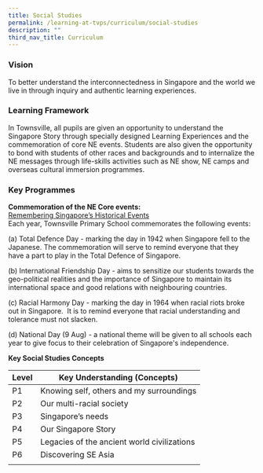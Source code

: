 ```yaml
---
title: Social Studies
permalink: /learning-at-tvps/curriculum/social-studies
description: ""
third_nav_title: Curriculum
---
```

### Vision
To better understand the interconnectedness in Singapore and the world we live in through inquiry and authentic learning experiences.

### Learning Framework
In Townsville, all pupils are given an opportunity to understand the Singapore Story through specially designed Learning Experiences and the commemoration of core NE events. Students are also given the opportunity to bond with students of other races and backgrounds and to internalize the NE messages through life-skills activities such as NE show, NE camps and overseas cultural immersion programmes. 

### Key Programmes
**Commemoration of the NE Core events:** <br>
<u> Remembering Singapore’s Historical Events </u> <br>
Each year, Townsville Primary School commemorates the following events:

(a) Total Defence Day - marking the day in 1942 when Singapore fell to the Japanese. The commemoration will serve to remind everyone that they have a part to play in the Total Defence of Singapore.

(b) International Friendship Day - aims to sensitize our students towards the geo-political realities and the importance of Singapore to maintain its international space and good relations with neighbouring countries.

(c) Racial Harmony Day - marking the day in 1964 when racial riots broke out in Singapore.  It is to remind everyone that racial understanding and tolerance must not slacken.

(d) National Day (9 Aug) - a national theme will be given to all schools each year to give focus to their celebration of Singapore's independence.

**Key Social Studies Concepts**

| Level | Key Understanding (Concepts) |
|---|---|
| P1 | Knowing self, others and my surroundings |
| P2 | Our multi-racial society |
| P3 | Singapore’s needs |
| P4 | Our Singapore Story |
| P5 | Legacies of the ancient world civilizations |
| P6 | Discovering SE Asia |
| | | 